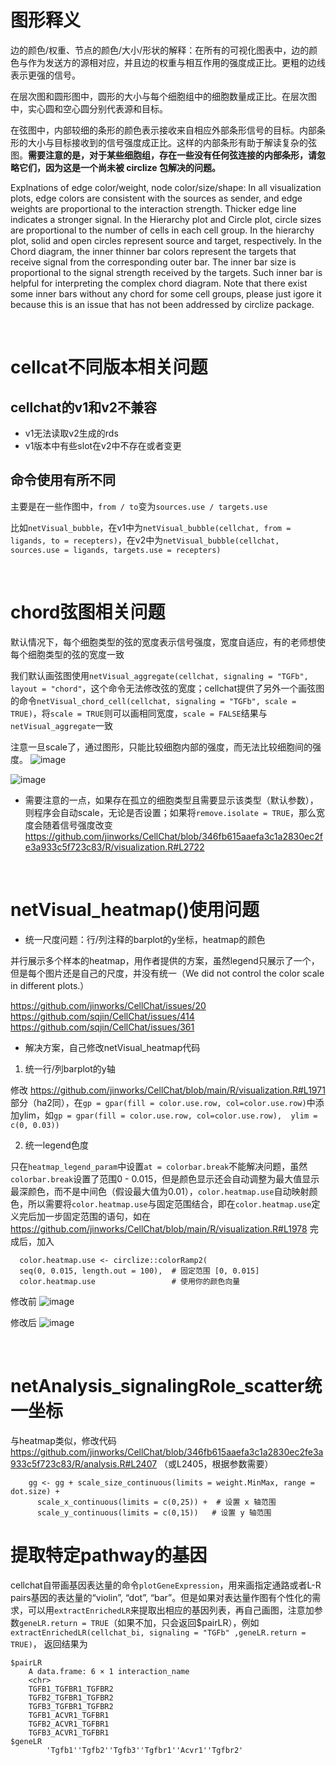 # 图形释义

边的颜色/权重、节点的颜色/大小/形状的解释：在所有的可视化图表中，边的颜色与作为发送方的源相对应，并且边的权重与相互作用的强度成正比。更粗的边线表示更强的信号。

在层次图和圆形图中，圆形的大小与每个细胞组中的细胞数量成正比。在层次图中，实心圆和空心圆分别代表源和目标。

在弦图中，内部较细的条形的颜色表示接收来自相应外部条形信号的目标。内部条形的大小与目标接收到的信号强度成正比。这样的内部条形有助于解读复杂的弦图。**需要注意的是，对于某些细胞组，存在一些没有任何弦连接的内部条形，请忽略它们，因为这是一个尚未被 circlize 包解决的问题。**

Explnations of edge color/weight, node color/size/shape: In all visualization plots, edge colors are consistent with the sources as sender, and edge weights are proportional to the interaction strength. Thicker edge line indicates a stronger signal. In the Hierarchy plot and Circle plot, circle sizes are proportional to the number of cells in each cell group. In the hierarchy plot, solid and open circles represent source and target, respectively. In the Chord diagram, the inner thinner bar colors represent the targets that receive signal from the corresponding outer bar. The inner bar size is proportional to the signal strength received by the targets. Such inner bar is helpful for interpreting the complex chord diagram. Note that there exist some inner bars without any chord for some cell groups, please just igore it because this is an issue that has not been addressed by circlize package.


</br>

# cellcat不同版本相关问题

## cellchat的v1和v2不兼容
-  v1无法读取v2生成的rds
-  v1版本中有些slot在v2中不存在或者变更

##  命令使用有所不同
主要是在一些作图中，`from / to`变为`sources.use / targets.use`

比如`netVisual_bubble`，在v1中为`netVisual_bubble(cellchat, from = ligands, to = recepters)`，在v2中为`netVisual_bubble(cellchat, sources.use = ligands, targets.use = recepters)`

</br>


# chord弦图相关问题
默认情况下，每个细胞类型的弦的宽度表示信号强度，宽度自适应，有的老师想使每个细胞类型的弦的宽度一致

我们默认画弦图使用`netVisual_aggregate(cellchat, signaling = "TGFb", layout = "chord"`，这个命令无法修改弦的宽度；cellchat提供了另外一个画弦图的命令`netVisual_chord_cell(cellchat, signaling = "TGFb", scale = TRUE)`，将`scale = TRUE`则可以画相同宽度，`scale = FALSE`结果与`netVisual_aggregate`一致

注意一旦scale了，通过图形，只能比较细胞内部的强度，而无法比较细胞间的强度。
![image](https://github.com/user-attachments/assets/0b00c180-ac3c-4f44-97e5-36962a2e2b4b)

![image](https://github.com/user-attachments/assets/818d788d-a32f-48cc-87ab-5a8b67e3ef6a)

- 需要注意的一点，如果存在孤立的细胞类型且需要显示该类型（默认参数），则程序会自动scale，无论是否设置；如果将`remove.isolate = TRUE`，那么宽度会随着信号强度改变
  https://github.com/jinworks/CellChat/blob/346fb615aaefa3c1a2830ec2fe3a933c5f723c83/R/visualization.R#L2722

</br>

# netVisual_heatmap()使用问题

- 统一尺度问题：行/列注释的barplot的y坐标，heatmap的颜色

并行展示多个样本的heatmap，用作者提供的方案，虽然legend只展示了一个，但是每个图片还是自己的尺度，并没有统一（We did not control the color scale in different plots.）

https://github.com/jinworks/CellChat/issues/20 &nbsp;&nbsp;&nbsp;&nbsp; https://github.com/sqjin/CellChat/issues/414 &nbsp;&nbsp;&nbsp;&nbsp; https://github.com/sqjin/CellChat/issues/361

- 解决方案，自己修改netVisual_heatmap代码

1. 统一行/列barplot的y轴

修改 https://github.com/jinworks/CellChat/blob/main/R/visualization.R#L1971 部分（ha2同），在`gp = gpar(fill = color.use.row, col=color.use.row)`中添加ylim，如`gp = gpar(fill = color.use.row, col=color.use.row),  ylim = c(0, 0.03))`

2. 统一legend色度

只在`heatmap_legend_param`中设置`at = colorbar.break`不能解决问题，虽然`colorbar.break`设置了范围0 - 0.015，但是颜色显示还会自动调整为最大值显示最深颜色，而不是中间色（假设最大值为0.01），`color.heatmap.use`自动映射颜色，所以需要将`color.heatmap.use`与固定范围结合，即在`color.heatmap.use`定义完后加一步固定范围的语句，如在 https://github.com/jinworks/CellChat/blob/main/R/visualization.R#L1978 完成后，加入

```
  color.heatmap.use <- circlize::colorRamp2(
  seq(0, 0.015, length.out = 100),  # 固定范围 [0, 0.015]
  color.heatmap.use                 # 使用你的颜色向量
```

修改前
![image](https://github.com/user-attachments/assets/28aff27d-9cc8-41b3-8002-abff228aa25a)

修改后
![image](https://github.com/user-attachments/assets/1a6c69bf-15c8-49c7-a16b-335e0682f994)



</br>

# netAnalysis_signalingRole_scatter统一坐标

与heatmap类似，修改代码 https://github.com/jinworks/CellChat/blob/346fb615aaefa3c1a2830ec2fe3a933c5f723c83/R/analysis.R#L2407 （或L2405，根据参数需要）
```
    gg <- gg + scale_size_continuous(limits = weight.MinMax, range = dot.size) +
      scale_x_continuous(limits = c(0,25)) +  # 设置 x 轴范围
      scale_y_continuous(limits = c(0,15))   # 设置 y 轴范围
```

# 提取特定pathway的基因

cellchat自带画基因表达量的命令`plotGeneExpression`，用来画指定通路或者L-R pairs基因的表达量的“violin”, “dot”, “bar”。但是如果对表达量作图有个性化的需求，可以用`extractEnrichedLR`来提取出相应的基因列表，再自己画图，注意加参数`geneLR.return = TRUE`（如果不加，只会返回$pairLR），例如`extractEnrichedLR(cellchat_bi, signaling = "TGFb" ,geneLR.return = TRUE)`， 返回结果为
```
$pairLR
    A data.frame: 6 × 1 interaction_name
    <chr>
    TGFB1_TGFBR1_TGFBR2
    TGFB2_TGFBR1_TGFBR2
    TGFB3_TGFBR1_TGFBR2
    TGFB1_ACVR1_TGFBR1
    TGFB2_ACVR1_TGFBR1
    TGFB3_ACVR1_TGFBR1
$geneLR
        'Tgfb1''Tgfb2''Tgfb3''Tgfbr1''Acvr1''Tgfbr2'
```
